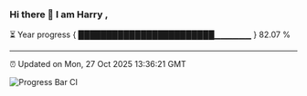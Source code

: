 ### Hi there 👋 I am Harry , 

⏳ Year progress { ████████████████████████▁▁▁▁▁▁ } 82.07 %

---

⏰ Updated on Mon, 27 Oct 2025 13:36:21 GMT

![Progress Bar CI](https://github.com/duykhang68/duykhang68/workflows/Progress%20Bar%20CI/badge.svg)

